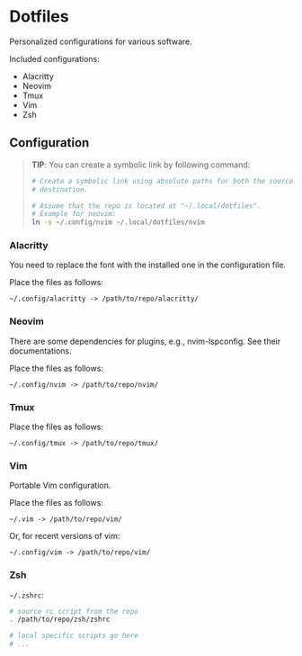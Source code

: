 # Dotfiles

Personalized configurations for various software.

Included configurations:

- Alacritty
- Neovim
- Tmux
- Vim
- Zsh

## Configuration

> **TIP**: You can create a symbolic link by following command:
>
> ```bash
> # Create a symbolic link using absolute paths for both the source and
> # destination.
>
> # Assume that the repo is located at "~/.local/dotfiles".
> # Example for neovim:
> ln -s ~/.config/nvim ~/.local/dotfiles/nvim
> ```

### Alacritty

You need to replace the font with the installed one in the configuration file.

Place the files as follows:

```
~/.config/alacritty -> /path/to/repo/alacritty/
```

### Neovim

There are some dependencies for plugins, e.g., nvim-lspconfig. See their
documentations.

Place the files as follows:

```
~/.config/nvim -> /path/to/repo/nvim/
```

### Tmux

Place the files as follows:

```
~/.config/tmux -> /path/to/repo/tmux/
```

### Vim

Portable Vim configuration.

Place the files as follows:

```
~/.vim -> /path/to/repo/vim/
```

Or, for recent versions of vim:

```
~/.config/vim -> /path/to/repo/vim/
```

### Zsh

`~/.zshrc`:
```sh
# source rc script from the repo
. /path/to/repo/zsh/zshrc

# local specific scripts go here
# ...
```
